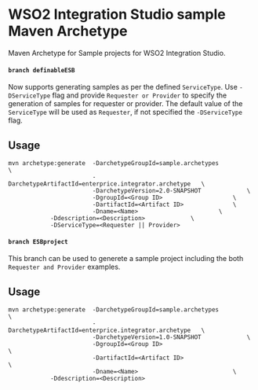 # WSO2 Integration Studio sample Maven Archetype <!-- omit in toc -->

Maven Archetype for Sample projects for WSO2 Integration Studio.


#### `branch definableESB`

Now supports generating samples as per the defined `ServiceType`. Use `-DServiceType` flag and provide `Requester or Provider` to specify the generation of samples for requester or provider.
The default value of the `ServiceType` will be used as `Requester`, if not specified the `-DServiceType` flag.


## Usage

```shell
mvn archetype:generate  -DarchetypeGroupId=sample.archetypes			\
                        -DarchetypeArtifactId=enterprice.integrator.archetype	\
                        -DarchetypeVersion=2.0-SNAPSHOT				\
                        -DgroupId=<Group ID>					\
                        -DartifactId=<Artifact ID>				\
                        -Dname=<Name>						\
			-Ddescription=<Description>				\
			-DServiceType=<Requester || Provider>
```


#### `branch ESBproject`

This branch can be used to generete a sample project including the both `Requester and Provider` examples.

## Usage

```shell
mvn archetype:generate  -DarchetypeGroupId=sample.archetypes			\
                        -DarchetypeArtifactId=enterprice.integrator.archetype	\
                        -DarchetypeVersion=1.0-SNAPSHOT				\
                        -DgroupId=<Group ID>		                        \
                        -DartifactId=<Artifact ID>      		        \
                        -Dname=<Name>				    		\
			-Ddescription=<Description>
```


